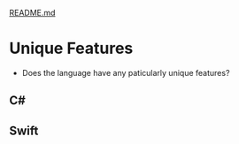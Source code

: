 [README.md](../README.md)

# Unique Features
* Does the language have any paticularly unique features?



## C#


## Swift
